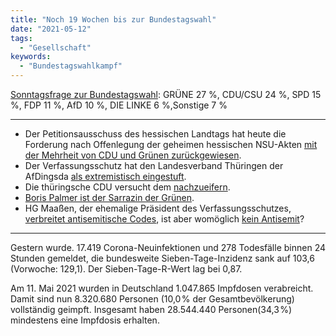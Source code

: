 ```yaml
---
title: "Noch 19 Wochen bis zur Bundestagswahl"
date: "2021-05-12"
tags:
  - "Gesellschaft"
keywords:
  - "Bundestagswahlkampf"
---
```


[Sonntagsfrage zur Bundestagswahl](https://www.wahlrecht.de/umfragen/): GRÜNE 27 %, CDU/CSU 24 %, SPD 15 %, FDP 11 %, AfD 10 %, DIE LINKE 6 %,Sonstige 7 %

* * *

- Der Petitionsausschuss des hessischen Landtags hat heute die Forderung nach Offenlegung der geheimen hessischen NSU-Akten [mit der Mehrheit von CDU und Grünen zurückgewiesen](https://taz.de/Schwarz-Gruen-gegen-Offenlegung/!5772155/).
- Der Verfassungsschutz hat den Landesverband Thüringen der AfDingsda [als extremistisch eingestuft](https://www.zeit.de/politik/deutschland/2021-05/thueringen-verfassungsschutz-afd-landesverband-extremistisch-bjoern-hoecke).
- Die thüringsche CDU versucht dem [nachzueifern](https://www.zeit.de/politik/deutschland/2021-05/cdu-hans-georg-maassen-thueringen-kritik-marco-wanderwitz).
- [Boris Palmer ist der Sarrazin der Grünen](https://twitter.com/grim303161/status/1392398472540827648).
- HG Maaßen, der ehemalige Präsident des Verfassungsschutzes, [verbreitet antisemitische Codes](https://www.rnd.de/politik/hans-georg-maassen-antisemitismusforscher-gibt-luisa-neubauer-recht-JD7QAKY7RNFO7OPDKI2FLJ6DU4.html), ist aber womöglich [kein Antisemit](https://www.faz.net/aktuell/politik/inland/neubauer-konkretisiert-antisemitismus-aussagen-ueber-maassen-17339031.html)?

* * *

Gestern wurde. 17.419 Corona-Neuinfektionen und 278 Todesfälle binnen 24 Stunden gemeldet, die bundesweite Sieben-Tage-Inzidenz sank auf 103,6 (Vorwoche: 129,1). Der Sieben-Tage-R-Wert lag bei 0,87.

Am 11. Mai 2021 wurden in Deutschland 1.047.865 Impfdosen verabreicht. Damit sind nun 8.320.680 Personen (10,0 % der Gesamt­bevölkerung) vollständig geimpft. Insgesamt haben 28.544.440 Personen(34,3 %) mindestens eine Impf­dosis erhalten.
